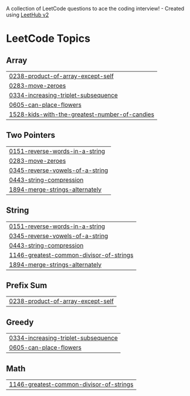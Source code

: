 A collection of LeetCode questions to ace the coding interview! - Created using [LeetHub v2](https://github.com/arunbhardwaj/LeetHub-2.0)
<!---LeetCode Topics Start-->
# LeetCode Topics
## Array
|  |
| ------- |
| [0238-product-of-array-except-self](https://github.com/jonowrenn/LeetHub/tree/master/0238-product-of-array-except-self) |
| [0283-move-zeroes](https://github.com/jonowrenn/LeetHub/tree/master/0283-move-zeroes) |
| [0334-increasing-triplet-subsequence](https://github.com/jonowrenn/LeetHub/tree/master/0334-increasing-triplet-subsequence) |
| [0605-can-place-flowers](https://github.com/jonowrenn/LeetHub/tree/master/0605-can-place-flowers) |
| [1528-kids-with-the-greatest-number-of-candies](https://github.com/jonowrenn/LeetHub/tree/master/1528-kids-with-the-greatest-number-of-candies) |
## Two Pointers
|  |
| ------- |
| [0151-reverse-words-in-a-string](https://github.com/jonowrenn/LeetHub/tree/master/0151-reverse-words-in-a-string) |
| [0283-move-zeroes](https://github.com/jonowrenn/LeetHub/tree/master/0283-move-zeroes) |
| [0345-reverse-vowels-of-a-string](https://github.com/jonowrenn/LeetHub/tree/master/0345-reverse-vowels-of-a-string) |
| [0443-string-compression](https://github.com/jonowrenn/LeetHub/tree/master/0443-string-compression) |
| [1894-merge-strings-alternately](https://github.com/jonowrenn/LeetHub/tree/master/1894-merge-strings-alternately) |
## String
|  |
| ------- |
| [0151-reverse-words-in-a-string](https://github.com/jonowrenn/LeetHub/tree/master/0151-reverse-words-in-a-string) |
| [0345-reverse-vowels-of-a-string](https://github.com/jonowrenn/LeetHub/tree/master/0345-reverse-vowels-of-a-string) |
| [0443-string-compression](https://github.com/jonowrenn/LeetHub/tree/master/0443-string-compression) |
| [1146-greatest-common-divisor-of-strings](https://github.com/jonowrenn/LeetHub/tree/master/1146-greatest-common-divisor-of-strings) |
| [1894-merge-strings-alternately](https://github.com/jonowrenn/LeetHub/tree/master/1894-merge-strings-alternately) |
## Prefix Sum
|  |
| ------- |
| [0238-product-of-array-except-self](https://github.com/jonowrenn/LeetHub/tree/master/0238-product-of-array-except-self) |
## Greedy
|  |
| ------- |
| [0334-increasing-triplet-subsequence](https://github.com/jonowrenn/LeetHub/tree/master/0334-increasing-triplet-subsequence) |
| [0605-can-place-flowers](https://github.com/jonowrenn/LeetHub/tree/master/0605-can-place-flowers) |
## Math
|  |
| ------- |
| [1146-greatest-common-divisor-of-strings](https://github.com/jonowrenn/LeetHub/tree/master/1146-greatest-common-divisor-of-strings) |
<!---LeetCode Topics End-->